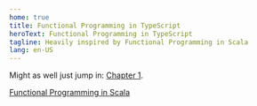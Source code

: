 ```yaml
---
home: true
title: Functional Programming in TypeScript
heroText: Functional Programming in TypeScript
tagline: Heavily inspired by Functional Programming in Scala
lang: en-US
---
```


Might as well just jump in: [Chapter 1](/chapter_1.md).

[Functional Programming in Scala](https://www.manning.com/books/functional-programming-in-scala)
